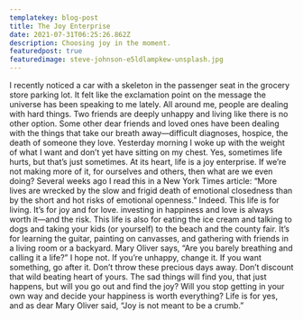 ```yaml
---
templatekey: blog-post
title: The Joy Enterprise
date: 2021-07-31T06:25:26.862Z
description: Choosing joy in the moment.
featuredpost: true
featuredimage: steve-johnson-e5ldlampkew-unsplash.jpg
---
```

I recently noticed a car with a skeleton in the passenger seat in the grocery store parking lot. It felt like the exclamation point on the message the universe has been speaking to me lately. All around me, people are dealing with hard things. Two friends are deeply unhappy and living like there is no other option. Some other dear friends and loved ones have been dealing with the things that take our breath away—difficult diagnoses, hospice, the death of someone they love. Yesterday morning I woke up with the weight of what I want and don’t yet have sitting on my chest. Yes, sometimes life hurts, but that’s just sometimes. At its heart, life is a joy enterprise. If we’re not making more of it, for ourselves and others, then what are we even doing? Several weeks ago I read this in a New York Times article: “More lives are wrecked by the slow and frigid death of emotional closedness than by the short and hot risks of emotional openness.” Indeed. This life is for living. It’s for joy and for love. investing in happiness and love is always worth it—and the risk. This life is also for eating the ice cream and talking to dogs and taking your kids (or yourself) to the beach and the county fair. It’s for learning the guitar, painting on canvasses, and gathering with friends in a living room or a backyard. Mary Oliver says, “Are you barely breathing and calling it a life?” I hope not. If you’re unhappy, change it. If you want something, go after it. Don’t throw these precious days away. Don’t discount that wild beating heart of yours. The sad things will find you, that just happens, but will you go out and find the joy? Will you stop getting in your own way and decide your happiness is worth everything? Life is for yes, and as dear Mary Oliver said, “Joy is not meant to be a crumb.”